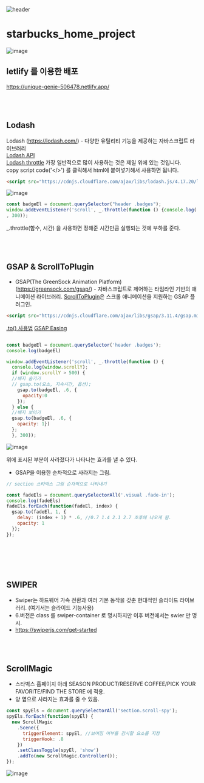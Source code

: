 ![header](https://capsule-render.vercel.app/api?type=waving&color=auto&height=200&text=Welcome!%20&fontSize=60&fontAlignY=40&desc=I'm%20joonho)
# starbucks_home_project
![image](https://user-images.githubusercontent.com/103080228/211338974-41fddb48-bdbb-45a0-9f66-70c0d1a7da6c.png)

## letlify 를 이용한 배포 
https://unique-genie-506478.netlify.app/
<br><br>
<br><br>

## Lodash
Lodash (https://lodash.com/) - 다양한 유틸리티 기능을 제공하는 자바스크립트 라이브러리<br>
[Lodash API](https://lodash.com/docs/4.17.15) <br>
[Lodash throttle](https://lodash.com/docs/4.17.15#throttle)
가장 일반적으로 많이 사용하는 것은 제일 위에 있는 것입니다.<br>
copy script code('</>') 를 클릭해서 html에 붙여넣기해서 사용하면 됩니다.
```html
<script src="https://cdnjs.cloudflare.com/ajax/libs/lodash.js/4.17.20/lodash.min.js" integrity="sha512-90vH1Z83AJY9DmlWa8WkjkV79yfS2n2Oxhsi2dZbIv0nC4E6m5AbH8Nh156kkM7JePmqD6tcZsfad1ueoaovww==" crossorigin="anonymous"></script>
```


![image](https://user-images.githubusercontent.com/103080228/209610183-3cf66742-aa2c-4b79-b56f-46da924e7b78.png)

```js
const badgeEl = document.querySelector("header .badges");
window.addEventListener('scroll', _.throttle(function () {console.log('scroll!');}
, 300));
```

_.throttle(함수, 시간) 을 사용하면 정해준 시간만큼 실행되는 것에 부하를 준다.
<br><br>
<br><br>

## GSAP & ScrollToPlugin

  - GSAP(The GreenSock Animation Platform)(https://greensock.com/gsap/) - 자바스크립트로 제어하는 타임라인 기반의 애니메이션 라이브러리.
[ScrollToPlugin](https://greensock.com/scrolltoplugin/)은 스크롤 애니메이션을 지원하는 GSAP 플러그인.

```html
<script src="https://cdnjs.cloudflare.com/ajax/libs/gsap/3.11.4/gsap.min.js" integrity="sha512-f8mwTB+Bs8a5c46DEm7HQLcJuHMBaH/UFlcgyetMqqkvTcYg4g5VXsYR71b3qC82lZytjNYvBj2pf0VekA9/FQ==" crossorigin="anonymous" referrerpolicy="no-referrer"></script>
```

[.to() 사용법](https://greensock.com/docs/v3/GSAP/gsap.to())
[GSAP Easing](https://greensock.com/docs/v2/Easing)

```js

const badgeEl = document.querySelector('header .badges');
console.log(badgeEl)

window.addEventListener('scroll', _.throttle(function () {
  console.log(window.scrollY);
  if (window.scrollY > 500) {
  //배지 숨기기
  // gsap.to(요소, 지속시간, 옵션);
    gsap.to(badgeEl, .6, {
      opacity:0
    });
  } else {
  //배지 보이기
  gsap.to(badgeEl, .6, {
    opacity: 1})
  };
  }, 300));
```

![image](https://user-images.githubusercontent.com/103080228/209625175-4f480e42-4982-444e-9776-ff4eefe7c351.png)

위에 표시된 부분이 사라졌다가 나타나는 효과를 낼 수 있다.


  - GSAP을 이용한 순차적으로 사라지는 그림.

```js
// section 스타벅스 그림 순차적으로 나타내기

const fadeEls = document.querySelectorAll('.visual .fade-in');
console.log(fadeEls)
fadeEls.forEach(function(fadeEl, index) {
  gsap.to(fadeEl, 1, {
    delay: (index + 1) * .6, //0.7 1.4 2.1 2.7 초후에 나오게 됨.
    opacity: 1
  });
});
```
<br><br>
<br><br>

## SWIPER 
  - Swiper는 하드웨어 가속 전환과 여러 기본 동작을 갖춘 현대적인 슬라이드 라이브러리. (여기서는 슬라이드 기능사용)
  - 6.버전은 class 를 swiper-container 로 명시하지만 이후 버전에서는 swier 만 명시.
  - https://swiperjs.com/get-started
<br><br>
<br><br>
## ScrollMagic
  - 스타벅스 홈페이지 아래 SEASON PRODUCT/RESERVE COFFEE/PICK YOUR FAVORITE/FIND THE STORE 에 적용.
  - 양 옆으로 사라지는 효과를 줄 수 있음.
  
```js
const spyEls = document.querySelectorAll('section.scroll-spy');
spyEls.forEach(function(spyEl) {
  new ScrollMagic
    .Scene({
      triggerElement: spyEl, //보여짐 여부를 감시할 요소를 지정
      triggerHook: .8
    })
    .setClassToggle(spyEl, 'show')
    .addTo(new ScrollMagic.Controller());
});
```

![image](https://user-images.githubusercontent.com/103080228/211337904-76efd761-c2de-4c99-bb3a-30b10c510192.png)

